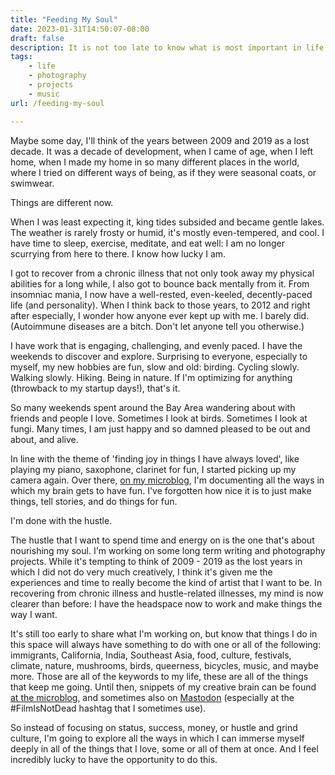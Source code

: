 ```yaml
---
title: "Feeding My Soul"
date: 2023-01-31T14:50:07-08:00
draft: false
description: It is not too late to know what is most important in life. 
tags: 
    - life
    - photography
    - projects
    - music
url: /feeding-my-soul

---
```


Maybe some day, I'll think of the years between 2009 and 2019 as a lost decade. It was a decade of development, when I came of age, when I left home, when I made my home in so many different places in the world, where I tried on different ways of being, as if they were seasonal coats, or swimwear. 

Things are different now.

When I was least expecting it, king tides subsided and became gentle lakes. The weather is rarely frosty or humid, it's mostly even-tempered, and cool. I have time to sleep, exercise, meditate, and eat well: I am no longer scurrying from here to there. I know how lucky I am.

I got to recover from a chronic illness that not only took away my physical abilities for a long while, I also got to bounce back mentally from it. From insomniac mania, I now have a well-rested, even-keeled, decently-paced life (and personality). When I think back to those years, to 2012 and right after especially, I wonder how anyone ever kept up with me. I barely did. (Autoimmune diseases are a bitch. Don't let anyone tell you otherwise.)

I have work that is engaging, challenging, and evenly paced. I have the weekends to discover and explore. Surprising to everyone, especially to myself, my new hobbies are fun, slow and old: birding. Cycling slowly. Walking slowly. Hiking. Being in nature. If I'm optimizing for anything (throwback to my startup days!), that's it.

So many weekends spent around the Bay Area wandering about with friends and people I love. Sometimes I look at birds. Sometimes I look at fungi. Many times, I am just happy and so damned pleased to be out and about, and alive.

In line with the theme of 'finding joy in things I have always loved', like playing my piano, saxophone, clarinet for fun, I started picking up my camera again. Over there, [on my microblog](https://micro.popagandhi.com), I'm documenting all the ways in which my brain gets to have fun. I've forgotten how nice it is to just make things, tell stories, and do things for fun.

I'm done with the hustle.

The hustle that I want to spend time and energy on is the one that's about nourishing my soul. I'm working on some long term writing and photography projects. While it's tempting to think of 2009 - 2019 as the lost years in which I did not do very much creatively, I think it's given me the experiences and time to really become the kind of artist that I want to be. In recovering from chronic illness and hustle-related illnesses, my mind is now clearer than before: I have the headspace now to work and make things the way I want.

It's still too early to share what I'm working on, but know that things I do in this space will always have something to do with one or all of the following: immigrants, California, India, Southeast Asia, food, culture, festivals, climate, nature, mushrooms, birds, queerness, bicycles, music, and maybe more. Those are all of the keywords to my life, these are all of the things that keep me going. Until then, snippets of my creative brain can be found [at the microblog](https://micro.popagandhi.com), and sometimes also on [Mastodon](https://hachyderm.io/@skinnylatte) (especially at the #FilmIsNotDead hashtag that I sometimes use).

So instead of focusing on status, success, money, or hustle and grind culture, I'm going to explore all the ways in which I can immerse myself deeply in all of the things that I love, some or all of them at once. And I feel incredibly lucky to have the opportunity to do this.






